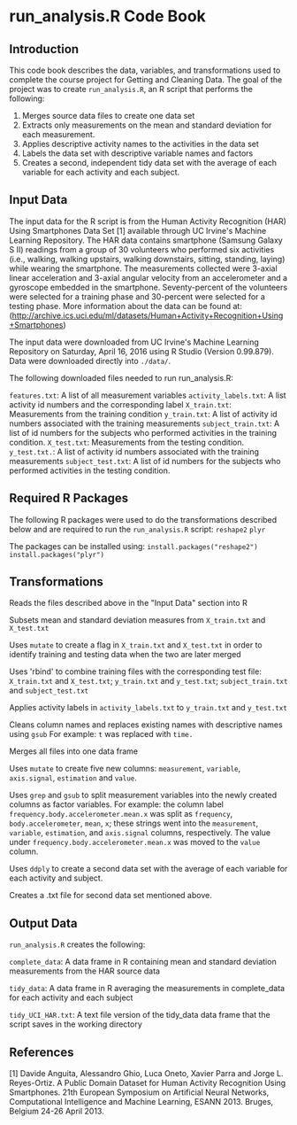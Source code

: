 # run_analysis.R Code Book

## Introduction

This code book describes the data, variables, and transformations used to
complete the course project for Getting and Cleaning Data. The goal of the 
project was to create `run_analysis.R`, an R script that performs the
following:

1. Merges source data files to create one data set
2. Extracts only measurements on the mean and standard deviation for each measurement.
3. Applies descriptive activity names to the activities in the data set
4. Labels the data set with descriptive variable names and factors
5. Creates a second, independent tidy data set with the average of each variable for each activity and each subject.

## Input Data

The input data for the R script is from the Human Activity Recognition (HAR) Using Smartphones Data Set [1] available through UC Irvine's Machine Learning Repository. The HAR data contains smartphone (Samsung Galaxy S II) readings from a group of 30 volunteers who performed six activities (i.e., walking, walking upstairs, walking downstairs, sitting, standing, laying) while wearing the smartphone. The measurements collected were 3-axial linear acceleration and 3-axial angular velocity from an accelerometer and a gyroscope embedded in the smartphone. Seventy-percent of the volunteers were selected for a training phase and 30-percent were selected for a testing phase. More information about the data can be found at: (http://archive.ics.uci.edu/ml/datasets/Human+Activity+Recognition+Using+Smartphones)

The input data were downloaded from UC Irvine's Machine Learning Repository on Saturday, April 16, 2016 using R Studio (Version 0.99.879). Data were downloaded directly into `./data/`.

The following downloaded files needed to run run_analysis.R:

`features.txt`: A list of all measurement variables
`activity_labels.txt`: A list activity id numbers and the corresponding label
`X_train.txt`: Measurements from the training condition
`y_train.txt`: A list of activity id numbers associated with the training measurements
`subject_train.txt`: A list of id numbers for the subjects who performed activities in the training condition. 
`X_test.txt`: Measurements from the testing condition.
`y_test.txt.`: A list of activity id numbers associated with the training measurements
`subject_test.txt`: A list of id numbers for the subjects who performed activities in the testing condition.  

## Required R Packages

The following R packages were used to do the transformations described below and are required to run the `run_analysis.R` script: `reshape2` `plyr`

The packages can be installed using: `install.packages("reshape2")`
                                     `install.packages("plyr")`

## Transformations

Reads the files described above in the "Input Data" section into R

Subsets mean and standard deviation measures from `X_train.txt` and `X_test.txt`

Uses `mutate` to create a flag in `X_train.txt` and `X_test.txt` in order to identify training and testing data when the two are later merged

Uses 'rbind' to combine training files with the corresponding test file: `X_train.txt` and `X_test.txt`; `y_train.txt` and `y_test.txt`; `subject_train.txt` and `subject_test.txt`

Applies activity labels in `activity_labels.txt` to `y_train.txt` and `y_test.txt`

Cleans column names and replaces existing names with descriptive names using `gsub`
  For example: `t` was replaced with `time.`

Merges all files into one data frame

Uses `mutate` to create five new columns: `measurement`, `variable`, `axis.signal`, `estimation` and `value`.

Uses `grep` and `gsub` to split measurement variables into the newly created columns as factor variables. 
  For example: the column label `frequency.body.accelerometer.mean.x` was split as `frequency`, `body.accelerometer`, `mean`, `x`; these strings went into    the `measurement`, `variable`, `estimation`, and `axis.signal` columns, respectively. The   value under `frequency.body.accelerometer.mean.x` was moved to   the `value` column.

Uses `ddply` to create a second data set with the average of each variable for each activity and subject.

Creates a .txt file for second data set mentioned above.

## Output Data

`run_analysis.R` creates the following:

  `complete_data`: A data frame in R containing mean and standard deviation 
                   measurements from the HAR source data 

  `tidy_data`: A data frame in R averaging the measurements in complete_data
               for each activity and each subject
                 
  `tidy_UCI_HAR.txt`: A text file version of the tidy_data data frame that the 
                      script saves in the working directory

## References

[1] Davide Anguita, Alessandro Ghio, Luca Oneto, Xavier Parra and Jorge L. 
Reyes-Ortiz. A Public Domain Dataset for Human Activity Recognition Using 
Smartphones. 21th European Symposium on Artificial Neural Networks, Computational 
Intelligence and Machine Learning, ESANN 2013. Bruges, Belgium 24-26 April 2013.
